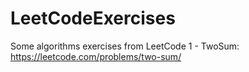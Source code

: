 # LeetCodeExercises
Some algorithms exercises from LeetCode
1 - TwoSum: https://leetcode.com/problems/two-sum/
